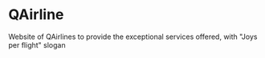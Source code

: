 # QAirline
Website of QAirlines to provide the exceptional services offered, with "Joys per flight" slogan
